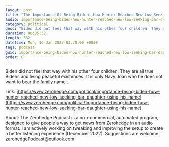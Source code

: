 ```yaml
---
layout: post
title: "The Importance Of Being Biden: How Hunter Reached New Low Seeking To Bar Daughter From Using His Name"
audio: importance-being-biden-how-hunter-reached-new-low-seeking-bar-daughter-using-his-name-0
category: political
desc: "Biden did not feel that way with his other four children. They are all true Bidens and living peaceful existences. It is only Navy Joan who he does not want to bear the family name..."
duration: 00:05:32
length: 332
datetime: Mon, 16 Jan 2023 03:30:00 +0000
tags: podcast
guid: importance-being-biden-how-hunter-reached-new-low-seeking-bar-daughter-using-his-name-0
order: 0
---
```

Biden did not feel that way with his other four children. They are all true Bidens and living peaceful existences. It is only Navy Joan who he does not want to bear the family name...

Link: [https://www.zerohedge.com/political/importance-being-biden-how-hunter-reached-new-low-seeking-bar-daughter-using-his-name](https://www.zerohedge.com/political/importance-being-biden-how-hunter-reached-new-low-seeking-bar-daughter-using-his-name)

About: The Zerohedge Podcast is a non-commercial, automated program, designed to give people a way to get news from Zerohedge in an audio format.  I am actively working on tweaking and improving the setup to create a better listening experience (December 2022).  Suggestions are welcome: [zerohedgePodcast@outlook.com](mailto:zerohedgePodcast@outlook.com)